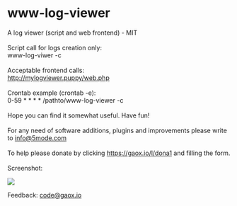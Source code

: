 # www-log-viewer
A log viewer (script and web frontend) - MIT
<br><br>
Script call for logs creation only:  
www-log-viwer -c  
<br>
Acceptable frontend calls:
<br>
http://mylogviewer.puppy/web.php  
<br>
Crontab example (crontab -e):  
0-59    * * * *       /pathto/www-log-viewer -c  
<br>
Hope you can find it somewhat useful. Have fun!  
<br>
For any need of software additions, plugins and improvements please write to <a href="mailto:info@5mode.com">info@5mode.com</a>    
<br>
To help please donate by clicking <a href="https://gaox.io/l/dona1">https://gaox.io/l/dona1</a> and filling the form.   
<br>
Screenshot:  

<img src="screenshot1.png">

Feedback: <a href="mailto:code@gaox.io">code@gaox.io</a>
